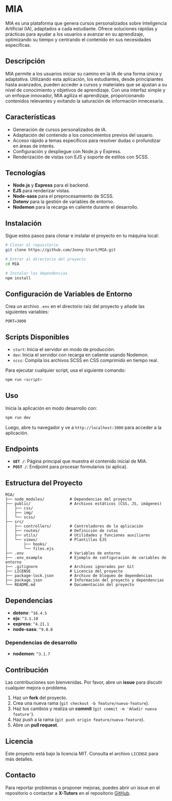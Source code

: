 # MIA

MIA es una plataforma que genera cursos personalizados sobre Inteligencia Artificial (IA), adaptados a cada estudiante. Ofrece soluciones rápidas y prácticas para ayudar a los usuarios a avanzar en su aprendizaje, optimizando su tiempo y centrando el contenido en sus necesidades específicas.

## Descripción

MIA permite a los usuarios iniciar su camino en la IA de una forma única y adaptativa. Utilizando esta aplicación, los estudiantes, desde principiantes hasta avanzados, pueden acceder a cursos y materiales que se ajustan a su nivel de conocimiento y objetivos de aprendizaje. Con una interfaz simple y un enfoque innovador, MIA agiliza el aprendizaje, proporcionando contenidos relevantes y evitando la saturación de información innecesaria.

## Características

- Generación de cursos personalizados de IA.
- Adaptación del contenido a los conocimientos previos del usuario.
- Acceso rápido a temas específicos para resolver dudas o profundizar en áreas de interés.
- Configuración y despliegue con Node.js y Express.
- Renderización de vistas con EJS y soporte de estilos con SCSS.

## Tecnologías

- **Node.js** y **Express** para el backend.
- **EJS** para renderizar vistas.
- **Node-sass** para el preprocesamiento de SCSS.
- **Dotenv** para la gestión de variables de entorno.
- **Nodemon** para la recarga en caliente durante el desarrollo.

## Instalación

Sigue estos pasos para clonar e instalar el proyecto en tu máquina local:

```bash
# Clonar el repositorio
git clone https://github.com/Jonny-Start/MIA.git

# Entrar al directorio del proyecto
cd MIA

# Instalar las dependencias
npm install
```

## Configuración de Variables de Entorno

Crea un archivo `.env` en el directorio raíz del proyecto y añade las siguientes variables:

```plaintext
PORT=3000
```

## Scripts Disponibles

- `start`: Inicia el servidor en modo de producción.
- `dev`: Inicia el servidor con recarga en caliente usando Nodemon.
- `scss`: Compila los archivos SCSS en CSS comprimido en tiempo real.

Para ejecutar cualquier script, usa el siguiente comando:

```bash
npm run <script>
```

## Uso

Inicia la aplicación en modo desarrollo con:

```bash
npm run dev
```

Luego, abre tu navegador y ve a `http://localhost:3000` para acceder a la aplicación.

## Endpoints

- **`GET /`**: Página principal que muestra el contenido inicial de MIA.
- **`POST /`**: Endpoint para procesar formularios (si aplica).

## Estructura del Proyecto

```plaintext
MIA/
├── node_modules/           # Dependencias del proyecto
├── public/                 # Archivos estáticos (CSS, JS, imágenes)
│   ├── css/
│   ├── img/
│   └── scss/
├── src/                    
│   ├── controllers/        # Controladores de la aplicación
│   ├── routes/             # Definición de rutas
│   ├── utils/              # Utilidades y funciones auxiliares
│   └── views/              # Plantillas EJS
│       ├── hooks/
│       └── files.ejs
├── .env                    # Variables de entorno
├── .env_example            # Ejemplo de configuración de variables de entorno
├── .gitignore              # Archivos ignorados por Git
├── LICENSE                 # Licencia del proyecto
├── package-lock.json       # Archivo de bloqueo de dependencias
├── package.json            # Información del proyecto y dependencias
└── README.md               # Documentación del proyecto
```

## Dependencias

- **dotenv**: `^16.4.5`
- **ejs**: `^3.1.10`
- **express**: `^4.21.1`
- **node-sass**: `^9.0.0`

### Dependencias de desarrollo

- **nodemon**: `^3.1.7`

## Contribución

Las contribuciones son bienvenidas. Por favor, abre un **issue** para discutir cualquier mejora o problema.

1. Haz un **fork** del proyecto.
2. Crea una nueva rama (`git checkout -b feature/nueva-feature`).
3. Haz tus cambios y realiza un **commit** (`git commit -m 'Añadir nueva feature'`).
4. Haz push a la rama (`git push origin feature/nueva-feature`).
5. Abre un **pull request**.

## Licencia

Este proyecto está bajo la licencia MIT. Consulta el archivo `LICENSE` para más detalles.

## Contacto

Para reportar problemas o proponer mejoras, puedes abrir un issue en el repositorio o contactar a **X-Tutors** en el repositorio [GitHub](https://github.com/Jonny-Start/MIA).